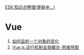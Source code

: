 [ES6 知识点整理(更新中...)](https://github.com/Turing724/Turing724.github.io/issues/1)

# Vue

1. [如何监听一个对象的变化](https://github.com/Turing724/Turing724.github.io/issues/2)
2. [Vue.js 运行机制全局概览-思维导图](https://github.com/Turing724/Turing724.github.io/issues/3)
